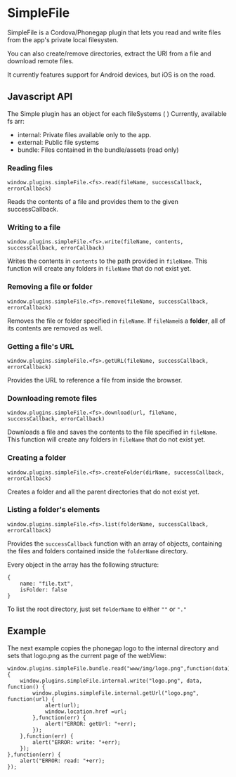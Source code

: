 SimpleFile
==========

SimpleFile is a Cordova/Phonegap plugin that lets you read and write files from the app's private local filesysten.

You can also create/remove directories, extract the URI from a file and download remote files.

It currently features support for Android devices, but iOS is on the road. 

Javascript API
-----

The Simple plugin has an object for each fileSystems ( <fs> )
Currently, available fs arr:

- internal:  Private files available only to the app.
- external: Public file systems
- bundle: Files contained in the bundle/assets (read only)

### Reading files

	window.plugins.simpleFile.<fs>.read(fileName, successCallback, errorCallback)

Reads the contents of a file and provides them to the given successCallback.

### Writing to a file
   
	window.plugins.simpleFile.<fs>.write(fileName, contents, successCallback, errorCallback)

Writes the contents in ```contents``` to the path provided in ```fileName```. This function will create any folders in ```fileName``` that do not exist yet. 

### Removing a file or folder

	window.plugins.simpleFile.<fs>.remove(fileName, successCallback, errorCallback)

Removes the file or folder specified in ```fileName```. If ```fileName```is a **folder**, all of its contents are removed as well. 
   
### Getting a file's URL
      
	window.plugins.simpleFile.<fs>.getURL(fileName, successCallback, errorCallback)

Provides the URL to reference a file from inside the browser. 
     
### Downloading remote files

	window.plugins.simpleFile.<fs>.download(url, fileName, successCallback, errorCallback)

Downloads a file and saves the contents to the file specified in ```fileName```.
This function will create any folders in ```fileName``` that do not exist yet. 

### Creating a folder

	window.plugins.simpleFile.<fs>.createFolder(dirName, successCallback, errorCallback)

Creates a folder and all the parent directories that do not exist yet. 

### Listing a folder's elements

	window.plugins.simpleFile.<fs>.list(folderName, successCallback, errorCallback)

Provides the ```successCallback``` function with an array of objects, containing the files and folders contained inside the ```folderName``` directory.

Every object in the array has the following structure:

	{
		name: "file.txt",
		isFolder: false
	}

To list the root directory, just set ```folderName``` to either ```""``` or ```"."```

Example
---

The next example copies the phonegap logo to the internal directory and sets that logo.png as the current page of the webView:

```
window.plugins.simpleFile.bundle.read("www/img/logo.png",function(data) {
	window.plugins.simpleFile.internal.write("logo.png", data, function() {
		window.plugins.simpleFile.internal.getUrl("logo.png", function(url) {
			alert(url);
			window.location.href =url;
		},function(err) {
			alert("ERROR: getUrl: "+err);
		});
	},function(err) {
		alert("ERROR: write: "+err);
	});
},function(err) {
	alert("ERROR: read: "+err);
});
```



